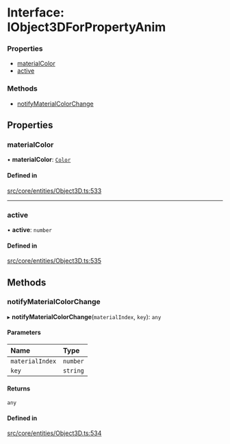 # Interface: IObject3DForPropertyAnim

### Properties

- [materialColor](IObject3DForPropertyAnim.md#materialcolor)
- [active](IObject3DForPropertyAnim.md#active)

### Methods

- [notifyMaterialColorChange](IObject3DForPropertyAnim.md#notifymaterialcolorchange)

## Properties

### materialColor

• **materialColor**: [`Color`](../classes/Color.md)

#### Defined in

[src/core/entities/Object3D.ts:533](https://github.com/Orillusion/orillusion/blob/main/src/core/entities/Object3D.ts#L533)

___

### active

• **active**: `number`

#### Defined in

[src/core/entities/Object3D.ts:535](https://github.com/Orillusion/orillusion/blob/main/src/core/entities/Object3D.ts#L535)

## Methods

### notifyMaterialColorChange

▸ **notifyMaterialColorChange**(`materialIndex`, `key`): `any`

#### Parameters

| Name | Type |
| :------ | :------ |
| `materialIndex` | `number` |
| `key` | `string` |

#### Returns

`any`

#### Defined in

[src/core/entities/Object3D.ts:534](https://github.com/Orillusion/orillusion/blob/main/src/core/entities/Object3D.ts#L534)
